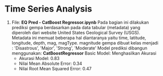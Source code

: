 # Time Series Analysis
1. File: **EQ Pred - CatBoost Regressor.ipynb**
   Pada bagian ini dilakukan prediksi gempa berdasarkan pada data tabular (metadata) yang diperoleh dari website United States Geological Survey (USGS).
   Metadata ini memuat beberapa hal diantaranya yaitu time, latitude, longitude, depth, mag, magType.
   magnitude gempa dibuat kelas menjadi : 'Disastrous', 'Major', 'Strong', 'Moderate'
   Model prediksi dibangun menggunakan: **CatBoostRegressor**
   Basic Model: Menghasilkan Akurasi <br> 
   - Akurasi Model: 0.83 <br>
   - Nilai Mean Absolute Error: 0.34 <br>
   - Nilai Root Mean Squared Error: 0.47 <br>  